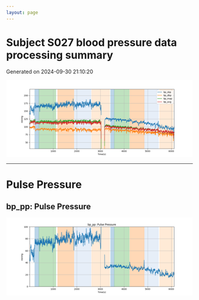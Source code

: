```yaml
---
layout: page
---
```



# Subject S027 blood pressure data processing summary
Generated on 2024-09-30 21:10:20

![Subject S027 blood pressure data processing summary - Overlay](images/S027_bp_features_overlay.png)

---
# Pulse Pressure

## bp_pp: Pulse Pressure
![bp_pp: Pulse Pressure](images/S027_bp_features_bp_pp.png)
